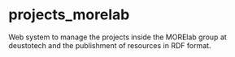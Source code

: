 projects_morelab
================

Web system to manage the projects inside the MORElab group at deustotech and the publishment of resources in RDF format.